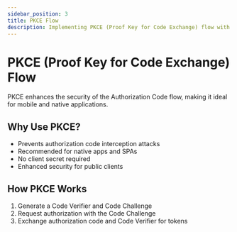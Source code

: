 ```yaml
---
sidebar_position: 3
title: PKCE Flow
description: Implementing PKCE (Proof Key for Code Exchange) flow with Cidaas PHP SDK
---
```


# PKCE (Proof Key for Code Exchange) Flow

PKCE enhances the security of the Authorization Code flow, making it ideal for mobile and native applications.

## Why Use PKCE?

- Prevents authorization code interception attacks
- Recommended for native apps and SPAs
- No client secret required
- Enhanced security for public clients

## How PKCE Works

1. Generate a Code Verifier and Code Challenge
2. Request authorization with the Code Challenge
3. Exchange authorization code and Code Verifier for tokens

<!-- ## Implementation -->

<!-- ### 1. Generate PKCE Values

php
// Generate and store code verifier
$codeVerifier = bin2hex(random_bytes(32));
$SESSION['code_verifier'] = $codeVerifier;
// Generate code challenge
$codeChallenge = rtrim(strtr(base64_encode(hash('sha256', $codeVerifier, true)), '+/', '-'), '=');


### 2. Request Authorization

```php
$provider = new Cidaas([
'clientId' => 'your-client-id',
'redirectUri' => 'https://your-app.com/callback',
'baseUrl' => 'https://your-cidaas-instance.cidaas.com'
]);
$authUrl = $provider->getAuthorizationUrl([
'code_challenge' => $codeChallenge,
'code_challenge_method' => 'S256',
'scope' => ['openid', 'profile', 'email']
]);
$SESSION['oauth2state'] = $provider->getState();
header('Location: ' . $authUrl);
exit;php
$provider = new Cidaas([
'clientId' => 'your-client-id',
'redirectUri' => 'https://your-app.com/callback',
'baseUrl' => 'https://your-cidaas-instance.cidaas.com'
]);
$authUrl = $provider->getAuthorizationUrl([
'code_challenge' => $codeChallenge,
'code_challenge_method' => 'S256',
'scope' => ['openid', 'profile', 'email']
]);
$SESSION['oauth2state'] = $provider->getState();
header('Location: ' . $authUrl);
exit;
```

### 3. Exchange Code for Tokens

```php
try {
$token = $provider->getAccessToken('authorization_code', [
'code' => $GET['code'],
'code_verifier' => $SESSION['code_verifier']
]);
// Use the token
$user = $provider->getResourceOwner($token);
} catch (\Exception $e) {
exit('Error: ' . $e->getMessage());
}
```

## Security Considerations

- Store the code verifier securely
- Use cryptographically secure random bytes for code verifier
- Always validate state parameter
- Implement proper error handling -->